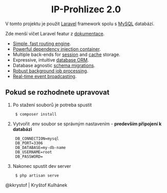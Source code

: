 <h1 align="center">IP-Prohlizec 2.0</h1>

V tomto projektu je použit [Laravel](https://laravel.com) framework spolu s [MySQL](https://www.mysql.com/) databází.

Zde menší víčet Laravel featur z [dokumentace](https://laravel.com/docs).
- [Simple, fast routing engine](https://laravel.com/docs/routing).
- [Powerful dependency injection container](https://laravel.com/docs/container).
- Multiple back-ends for [session](https://laravel.com/docs/session) and [cache](https://laravel.com/docs/cache) storage.
- Expressive, intuitive [database ORM](https://laravel.com/docs/eloquent).
- Database agnostic [schema migrations](https://laravel.com/docs/migrations).
- [Robust background job processing](https://laravel.com/docs/queues).
- [Real-time event broadcasting](https://laravel.com/docs/broadcasting).

## Pokud se rozhodnete upravovat
1. Po stažení souborů je potreba spustit

        $ composer install

2. Vytvořit .env soubor se správným nastavením - **predevším připojení k databázi**

        DB_CONNECTION=mysql
        DB_PORT=3306
        DB_DATABASE=my-db-name
        DB_USERNAME=root
        DB_PASSWORD=

3. Nakonec spustit dev server
        
        $ php artisan serve

@kkrystof | Kryštof Kulhánek
